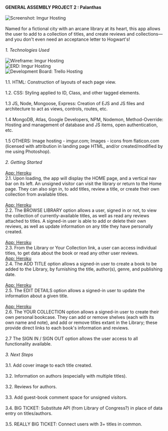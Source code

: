 **GENERAL ASSEMBLY PROJECT 2 : Palanthas**\
\
![Screenshot: Imgur Hosting](https://i.imgur.com/7bFCRS6m.png)\
\
    Named for a fictional city with an arcane library at its heart, this app allows the user to add to a collection of titles, and create reviews and collections—and you don't even need an acceptance letter to Hogwart's!\
\
*1. Technologies Used*\
\
![Wireframe: Imgur Hosting](https://i.imgur.com/rBsUWK8m.jpg)\
![ERD: Imgur Hosting](https://i.imgur.com/t7qZjB7m.png)\
![Development Board: Trello Hosting](https://trello.com/b/ecZR13kn/project-palanthas)\
\
    1.1. HTML: Construction of layouts of each page view.\
\
    1.2. CSS: Styling applied to ID, Class, and other tagged elements.\
\
    1.3 JS, Node, Mongoose, Express: Creation of EJS and JS files and architecture to act as views, controls, routes, etc.\
\
    1.4 MongoDB, Atlas, Google Developers, NPM, Nodemon, Method-Override: Hosting and management of database and JS items, open authentication, etc.\
\
    1.5 OTHERS: Image hosting - imgur.com; Images - icons from flaticon.com (licensed with attribution in landing page HTML, and/or created/modified by me using Photoshop).\
\
*2. Getting Started*\
\
[App: Heroku](https://project-palanthas.herokuapp.com/)\
    2.1. Upon loading, the app will display the HOME page, and a vertical nav bar on its left. An unsigned visitor can visit the library or return to the Home page. They can also sign in, to add titles, review a title, or create their own collection from available titles.\
\
[App: Heroku](https://i.imgur.com/eZWNMWem.png)\
    2.2. The BROWSE LIBRARY option allows a user, signed in or not, to view the collection of currently-available titles, as well as read any reviews attached to titles. A signed-in user is able to add or delete their own reviews, as well as update information on any title they have personally created.\
\
[App: Heroku](https://i.imgur.com/WXi8jeYm.png)\
    2.3. From the Library or Your Collection link, a user can access individual titles, to get data about the book or read any other user reviews.
\
[App: Heroku](https://i.imgur.com/QnnQrEgm.png)\
    2.4. The ADD TITLE option allows a signed-in user to create a book to be added to the Library, by furnishing the title, author(s), genre, and publishing date.\
\
[App: Heroku](https://i.imgur.com/9L3MjlVm.png)\
    2.5. The EDIT DETAILS option allows a signed-in user to update the information about a given title.\
\
[App: Heroku](https://i.imgur.com/QHCeYGPm.png)\
    2.6. The YOUR COLLECTION option allows a signed-in user to create their own personal bookcase. They can add or remove shelves (each with its own name and note), and add or remove titles extant in the Library; these provide direct links to each book's information and reviews.\
\
    2.7 The SIGN IN / SIGN OUT option allows the user access to all functionality available.\
\
*3. Next Steps*\
\
    3.1. Add cover image to each title created.\
\
    3.2. Information on authors (especially with multiple titles).\
\
    3.2. Reviews for authors.\
\
    3.3. Add guest-book comment space for unsigned visitors.\
\
    3.4. BIG TICKET: Substitute API (from Library of Congress?) in place of data entry on titles/authors.\
\
    3.5. REALLY BIG TICKET: Connect users with 3+ titles in common.
    
